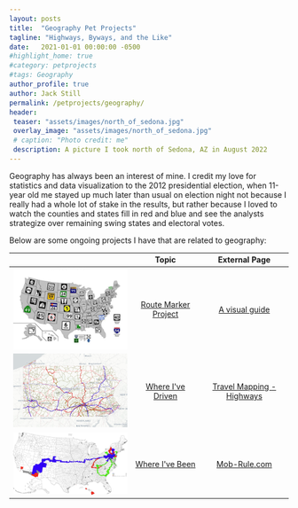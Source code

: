 ```yaml
---
layout: posts
title:  "Geography Pet Projects"
tagline: "Highways, Byways, and the Like"
date:   2021-01-01 00:00:00 -0500
#highlight_home: true
#category: petprojects
#tags: Geography
author_profile: true
author: Jack Still
permalink: /petprojects/geography/
header:
 teaser: "assets/images/north_of_sedona.jpg"
 overlay_image: "assets/images/north_of_sedona.jpg"
 # caption: "Photo credit: me"
 description: A picture I took north of Sedona, AZ in August 2022
---
```


Geography has always been an interest of mine. I credit my love for statistics and data visualization to the 2012 presidential election, when 11-year old me stayed up much later than usual on election night not because I really had a whole lot of stake in the results, but rather because I loved to watch the counties and states fill in red and blue and see the analysts strategize over remaining swing states and electoral votes. 

Below are some ongoing projects I have that are related to geography:


|  | Topic | External Page |
|:-------------------------:|:-------------------------:|:-------------------------:|
| <img src="/assets/images/route_signs.jpg" width="300">  | [Route Marker Project](/geography/route_marker_project/highways_home) | [A visual guide](https://99percentinvisible.org/article/american-highways-101-visual-guide-to-u-s-road-sign-designs-numbering-systems/) |
| <img src="/assets/images/tm_thumbnail.png" width="300"> | [Where I've Driven](/geography/travelmapping/travelmapping) | [Travel Mapping - Highways](https://travelmapping.net/user/?units=miles&u=jtstill&) |
| <img src="/assets/images/mobrule_thumbnail.gif" width="300"> | [Where I've Been](/geography/mobrule/mobrule) | [Mob-Rule.com](https://mob-rule.com/scoreboard) |




<!-- LINK TO TEST TABLEAU PUBLIC -> to do: learn tableau just as well as Power BI
[test](/geography/route_marker_project/tableau_test.html) -->